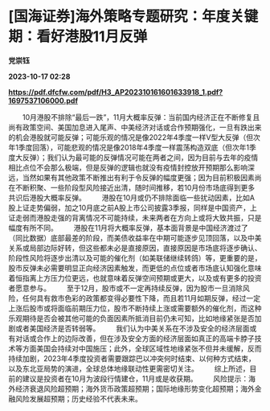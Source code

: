 # [国海证券]海外策略专题研究：年度关键期：看好港股11月反弹
**党崇钰**

**2023-10-17 02:28**

**https://pdf.dfcfw.com/pdf/H3_AP202310161601633918_1.pdf?1697537106000.pdf**

　　10月港股不排除“最后一跌”，11月大概率反弹：当前国内经济正在不断修复且尚有政策空间、美国加息进入尾声、中美经济对话或合作预期强化，一旦有跌出来的机会港股就可能反弹；可能乐观的情况是像2022年4季度一样V型大反弹（但次年1季度回落），可能悲观的情况是像2018年4季度一样震荡构造双底（但次年1季度大反弹）；我们认为最可能的反弹情况可能在两者之间，因为目前与去年的疫情相比点位不会那么极端，但是反弹的逻辑也就没有疫情封控放开预期那么影响深远，当然如果有其他政策不断推出有利于令反弹的幅度更强；因为目前积极因素尚在不断积聚、一些阶段型风险接近出清，随时间推移，若10月份市场底得到更多共识后港股大概率反弹。 　　港股在10月或仍不排除面临一些扰动因素，比如A股上证走势偏弱，加之10月底之前A股上市公司披露3季报，同样是中国资产，上证走弱而港股走强的背离情况不可能持续，未来两者在方向上或将大致共振，只是幅度有所不同。 　　港股在11月将大概率反弹，基本面背景是中国经济渡过了（同比数据）底部最差的阶段，而美债收益率在中期可能逐步见顶回落，以及中美关系或局部边际好转，但这些都未必是直接原因，直接原因是市场底将逐步确认、阶段性风险将逐步出清以及可能的催化剂（如美联储继续转鸽）等，更重要的是，股市反弹未必需要明显正向经济因素触发，而更低的点位或者市场底认知强化意味着恒指离上方压力位更远，也就意味着反弹空间预期或更大，以及或有更多的投资者愿意参与。 　　至于12月，股市或不一定再持续反弹，因为股市一旦消除风险，任何具有救市色彩的政策都变得必要性下降，而且若11月如期反弹，经过一定上涨后股市或将面临前期压力位，股市不断持续上涨或需要额外的催化剂，而这种乐观期待是否会被其他可能的负面因素所抵消目前仍未可知，比如地缘紧张是否加剧或者美国经济是否转弱等。 　　我们认为中美关系在不涉及安全的经济层面或有对话或合作上的边际改善，但在涉及安全方面的经济层面如真正的高端卡脖子技术等方面美国会持续对中国施压；此外，全球区域性地缘紧张不但并未缓解，反而持续加剧，2023年4季度投资者需要跟踪巴以冲突何时结束、以何种方式结束，以及东北亚局势的演进，全球总体地缘联动性更需密切关注。 　　综上所述，目前的建议是投资者在10月为波段行情建仓，11月或是收获期。 　　风险提示：海外经济衰退风险超预期；海外货币政策超预期；国际地缘形势变化超预期；海外金融风险发展超预期；历史经验不代表未来。